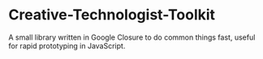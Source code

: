 # Creative-Technologist-Toolkit
A small library written in Google Closure to do common things fast, useful for rapid prototyping in JavaScript.
